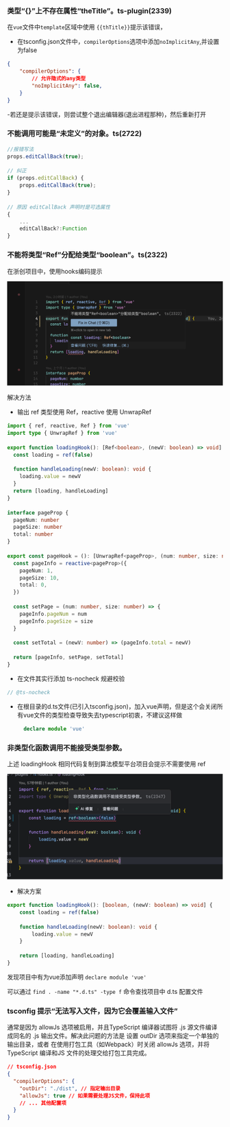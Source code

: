 
### 类型“{}”上不存在属性“theTitle”。ts-plugin(2339)
在`vue`文件中`template`区域中使用 `{{thTitle}}`提示该错误，

- 在tsconfig.json文件中，`compilerOptions`选项中添加`noImplicitAny`,并设置为false
```json
{
    "compilerOptions": {
        // 允许隐式的any类型
        "noImplicitAny": false,
    }
}
```
-若还是提示该错误，则尝试整个退出编辑器(退出进程那种)，然后重新打开

### 不能调用可能是“未定义”的对象。ts(2722)

```js
//报错写法
props.editCallBack(true);

// 纠正
if (props.editCallBack) {
    props.editCallBack(true);
}

// 原因 editCallBack 声明时是可选属性
{
    ...
    editCallBack?:Function
}
```

### 不能将类型“Ref<boolean>”分配给类型“boolean”。ts(2322)

在浙创项目中，使用hooks编码提示

![alt text](./images/ref.png)

解决方法
- 输出 ref 类型使用 Ref，reactive 使用 UnwrapRef
```ts
import { ref, reactive, Ref } from 'vue'
import type { UnwrapRef } from 'vue'

export function loadingHook(): [Ref<boolean>, (newV: boolean) => void] {
  const loading = ref(false)

  function handleLoading(newV: boolean): void {
    loading.value = newV
  }
  return [loading, handleLoading]
}

interface pageProp {
  pageNum: number
  pageSize: number
  total: number
}

export const pageHook = (): [UnwrapRef<pageProp>, (num: number, size: number) => void, (newV: number) => void] => {
  const pageInfo = reactive<pageProp>({
    pageNum: 1,
    pageSize: 10,
    total: 0,
  })

  const setPage = (num: number, size: number) => {
    pageInfo.pageNum = num
    pageInfo.pageSize = size
  }

  const setTotal = (newV: number) => (pageInfo.total = newV)

  return [pageInfo, setPage, setTotal]
}
```
- 在文件其实行添加 ts-nocheck 规避校验
```ts
// @ts-nocheck
```
- 在根目录的d.ts文件(已引入tsconfig.json)，加入vue声明，但是这个会关闭所有vue文件的类型检查导致失去typescript初衷，不建议这样做
  ```ts
    declare module 'vue'
  ```

### 非类型化函数调用不能接受类型参数。

上述 loadingHook 相同代码复制到算法模型平台项目会提示不需要使用 ref

![alt text](./images/ref2.png)

- 解决方案

```ts
export function loadingHook(): [boolean, (newV: boolean) => void] {
	const loading = ref(false)

	function handleLoading(newV: boolean): void {
		loading.value = newV
	}

	return [loading, handleLoading]
}
```
发现项目中有为vue添加声明 `declare module 'vue'`

可以通过 `find . -name "*.d.ts" -type f` 命令查找项目中 d.ts 配置文件

### tsconfig 提示“无法写入文件，因为它会覆盖输入文件”

通常是因为 allowJs 选项被启用，并且TypeScript 编译器试图将 .js 源文件编译成同名的 .js 输出文件。解决此问题的方法是 设置 outDir 选项来指定一个单独的输出目录，或者 在使用打包工具（如Webpack）时关闭 allowJs 选项，并将TypeScript 编译和JS 文件的处理交给打包工具完成。

```json
// tsconfig.json
{
  "compilerOptions": {
    "outDir": "./dist", // 指定输出目录
    "allowJs": true // 如果需要处理JS文件，保持此项
    // ... 其他配置项
  }
}
```